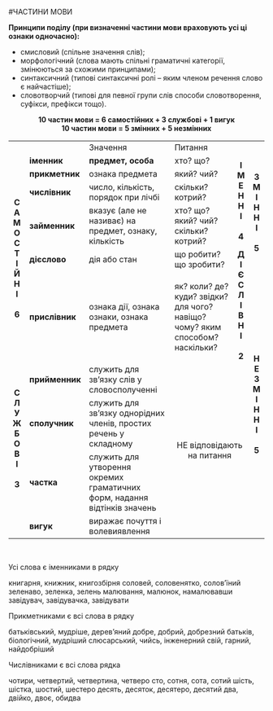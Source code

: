 #ЧАСТИНИ МОВИ

<b>Принципи поділу (при визначенні частини мови враховують усі ці ознаки одночасно):</b>

<ul><li>смисловий (спільне значення слів);</li>
<li>морфологічний (слова мають спільні граматичні категорії, змінюються за схожими принципами);</li>
<li>синтаксичний (типові синтаксичні ролі – яким членом речення слово є найчастіше);</li>
<li>словотворчий (типові для певної групи слів способи словотворення, суфікси, префікси тощо).</li></ul>

<center>
<b>10 частин мови = 6 самостійних + 3 службові + 1 вигук</b><br>
<b>10 частин мови = 5 змінних + 5 незмінних</b>
</center>

<table>
    <tr>
        <td></td>
        <td></td>
        <td>Значення</td>
        <td>Питання</td>
        <td></td>
        <td></td>
    </tr>
    <tr>
        <td class="row-span" rowspan="6"><center><b> C<br>А<br>М<br>О<br>С<br>Т<br>І<br>Й<br>Н<br>І<br><br>6</b></center></td>
        <td><b>іменник</b></td>
        <td><b>предмет, особа</b></td>
        <td>хто? що?</td>
        <td class="row-span" rowspan="4"><center><b> І<br>М<br>Е<br>Н<br>Н<br>І<br><br>4</b></center></td>
        <td class="row-span" rowspan="5"><center><b> З<br>М<br>І<br>Н<br>Н<br>І<br><br>5</b></center></td>
    </tr>
    <tr>
        <td><b>прикметник</b></td>
        <td>ознака предмета</td>
        <td>який? чий?</td>
    </tr>
    <tr>
        <td><b>числівник</b></td>
        <td>число, кількість, порядок при лічбі</td>
        <td>скільки? котрий?</td>
    </tr>
    <tr>
        <td><b>займенник</b></td>
        <td>вказує (але не називає) на предмет, ознаку, кількість</td>
        <td>хто? що? який? чий? скільки? котрий?</td>
    </tr>
        <tr>
        <td><b>дієслово</b></td>
        <td>дія або стан</td><td>що робити? що зробити?</td>
        <td class="row-span" rowspan="2"><center><b> Д<br>І<br>Є<br>С<br>Л<br>І<br>В<br>Н<br>І<br><br>2</b></center></td>
    </tr>
    <tr>
        <td><b>прислівник</b></td>
        <td>ознака дії, ознака ознаки, ознака предмета</td>
        <td>як? коли? де? куди? звідки? для чого? навіщо? чому? яким способом? наскільки? </td>
        <td class="row-span" rowspan="5"><center><b>Н<br>Е<br>З<br>М<br>І<br>Н<br>Н<br>І<br><br>5</b></center></td>
    </tr>
    <tr>
        <td class="row-span" rowspan="3"><center><b>С<br>Л<br>У<br>Ж<br>Б<br>О<br>В<br>І<br><br>3</b></center></td>
        <td> <b>прийменник</b></td>
        <td>служить для зв’язку слів у словосполученні</td>
        <td colspan="2" class="row-span" rowspan="4"><center>НЕ відповідають на питання</center></td>
    </tr>
    <tr>
        <td><b>сполучник</b></td>
        <td>служить для зв’язку однорідних членів, простих речень у складному</td>
    </tr>
    <tr>
        <td><b>частка</b></td>
        <td>служить для утворення окремих граматичних форм, надання відтінків значень</td>
    </tr>
    <tr>
        <td></td>
        <td><b>вигук</b></td>
        <td>виражає почуття і волевиявлення</td>
    </tr>
</table>

<br>
<quiz name="Запитання та завдання">
<question>
        <p>Усі слова є іменниками в рядку</p>
        <answer correct> книгарня, книжник, книгозбірня</answer>
        <answer> соловей, соловенятко, солов’їний</answer>
        <answer> зеленаво, зеленка, зелень</answer>
        <answer> малювання, малюнок, намалювавши</answer>
        <answer> завідувач, завідувачка, завідувати</answer>
    </question>
  <question>
        <p>Прикметниками є всі слова в рядку</p>
        <answer> батьківський, мудріше, дерев’яний</answer>
        <answer> добре, добрий, добрезний</answer>
        <answer correct> батьків, біологічний, мудріший</answer>
        <answer> слюсарський, чийсь, інженерний</answer>
        <answer> свій, гарний, найдобріший</answer>
    </question>
    <question>
        <p>Числівниками є всі слова рядка</p>
        <answer> чотири, четвертий, четвертина, четверо</answer>
        <answer> сто, сотня, сота, сотий</answer>
        <answer> шість, шістка, шостий, шестеро</answer>
        <answer> десять, десяток, десятеро, десятий</answer>
        <answer correct> два, двійко, двоє, обидва</answer>
    </question>
</quiz>